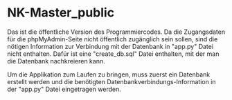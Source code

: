 # NK-Master_public

Das ist die öffentliche Version des Programmiercodes. 
Da die Zugangsdaten für die phpMyAdmin-Seite nicht öffentlich zugänglich sein sollen,
sind die nötigen Information zur Verbindung mit der Datenbank in "app.py" Datei nicht enthalten.
Dafür ist eine "create_db.sql" Datei enthalten, mit der man die Datenbank nachkreieren kann.

Um die Applikation zum Laufen zu bringen, muss zuerst ein Datenbank erstellt werden und
die benötigten Datenbankverbindungs-Information in der "app.py" Datei eingetragen werden.
